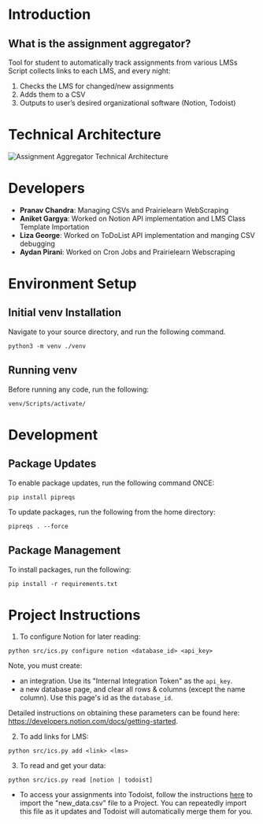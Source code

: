 # Introduction

## What is the assignment aggregator?

Tool for student to automatically track assignments from various LMSs
Script collects links to each LMS, and every night:
1. Checks the LMS for changed/new assignments
2. Adds them to a CSV
3. Outputs to user’s desired organizational software (Notion, Todoist)

# Technical Architecture

![Assignment Aggregator Technical Architecture](https://user-images.githubusercontent.com/89665603/166554516-cf9de560-f453-44bc-9c2c-648ea701ee01.png)

# Developers

- **Pranav Chandra**: Managing CSVs and Prairielearn WebScraping
- **Aniket Gargya**: Worked on Notion API implementation and LMS Class Template Importation
- **Liza George**: Worked on ToDoList API implementation and manging CSV debugging
- **Aydan Pirani**: Worked on Cron Jobs and Prairielearn Webscraping

# Environment Setup

## Initial venv Installation

Navigate to your source directory, and run the following command.

```
python3 -m venv ./venv
```

## Running venv

Before running any code, run the following:

```
venv/Scripts/activate/
```

# Development


## Package Updates

To enable package updates, run the following command ONCE: 
```
pip install pipreqs
```

To update packages, run the following from the home directory:
```
pipreqs . --force
```

## Package Management

To install packages, run the following:

```
pip install -r requirements.txt
```

# Project Instructions

1. To configure Notion for later reading:
```
python src/ics.py configure notion <database_id> <api_key>
```

Note, you must create:
- an integration. Use its "Internal Integration Token" as the `api_key`.
- a new database page, and clear all rows & columns (except the name column). Use this page's id as the `database_id`.

Detailed instructions on obtaining these parameters can be found here: https://developers.notion.com/docs/getting-started.

2. To add links for LMS:
```
python src/ics.py add <link> <lms>
```

3. To read and get your data:
```
python src/ics.py read [notion | todoist]
```
 - To access your assignments into Todoist, follow the instructions [here](https://todoist.com/help/articles/importing-or-exporting-project-templates#importing-project-templates-from-a-csv-file) to import the "new_data.csv" file to a Project. You can repeatedly import this file as it updates and Todoist will automatically merge them for you.
